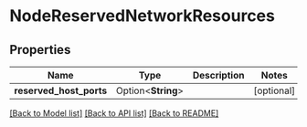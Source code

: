 # NodeReservedNetworkResources

## Properties

| Name                    | Type               | Description | Notes      |
| ----------------------- | ------------------ | ----------- | ---------- |
| **reserved_host_ports** | Option<**String**> |             | [optional] |

[[Back to Model list]](../README.md#documentation-for-models)
[[Back to API list]](../README.md#documentation-for-api-endpoints)
[[Back to README]](../README.md)

